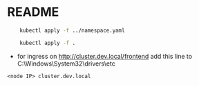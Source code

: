 # README

```bash
    kubectl apply -f ../namespace.yaml
```

```bash
    kubectl apply -f .
```

- for ingress on <http://cluster.dev.local/frontend> add this line to C:\Windows\System32\drivers\etc

```text
<node IP> cluster.dev.local
```
